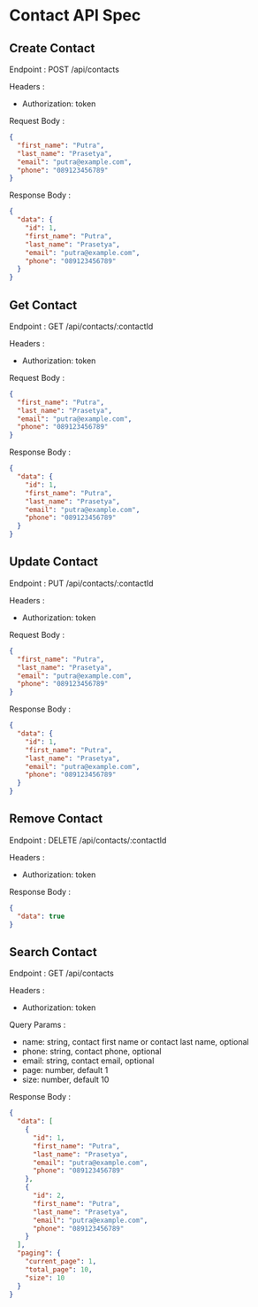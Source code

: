 # Contact API Spec

## Create Contact

Endpoint : POST /api/contacts

Headers :
- Authorization: token

Request Body :
```json
{
  "first_name": "Putra",
  "last_name": "Prasetya",
  "email": "putra@example.com",
  "phone": "089123456789"
}
```

Response Body :
```json
{
  "data": {
    "id": 1,
    "first_name": "Putra",
    "last_name": "Prasetya",
    "email": "putra@example.com",
    "phone": "089123456789"
  }
}
```

## Get Contact

Endpoint : GET /api/contacts/:contactId

Headers :
- Authorization: token

Request Body :
```json
{
  "first_name": "Putra",
  "last_name": "Prasetya",
  "email": "putra@example.com",
  "phone": "089123456789"
}
```

Response Body :
```json
{
  "data": {
    "id": 1,
    "first_name": "Putra",
    "last_name": "Prasetya",
    "email": "putra@example.com",
    "phone": "089123456789"
  }
}
```

## Update Contact

Endpoint : PUT /api/contacts/:contactId

Headers :
- Authorization: token

Request Body :
```json
{
  "first_name": "Putra",
  "last_name": "Prasetya",
  "email": "putra@example.com",
  "phone": "089123456789"
}
```

Response Body :
```json
{
  "data": {
    "id": 1,
    "first_name": "Putra",
    "last_name": "Prasetya",
    "email": "putra@example.com",
    "phone": "089123456789"
  }
}
```

## Remove Contact

Endpoint : DELETE /api/contacts/:contactId

Headers :
- Authorization: token

Response Body :
```json
{
  "data": true
}
```

## Search Contact

Endpoint : GET /api/contacts

Headers :
- Authorization: token

Query Params : 
- name: string, contact first name or contact last name, optional
- phone: string, contact phone, optional
- email: string, contact email, optional
- page: number, default 1
- size: number, default 10

Response Body :
```json
{
  "data": [
    {
      "id": 1,
      "first_name": "Putra",
      "last_name": "Prasetya",
      "email": "putra@example.com",
      "phone": "089123456789"
    },
    {
      "id": 2,
      "first_name": "Putra",
      "last_name": "Prasetya",
      "email": "putra@example.com",
      "phone": "089123456789"
    }
  ],
  "paging": {
    "current_page": 1,
    "total_page": 10,
    "size": 10
  }
}
```
